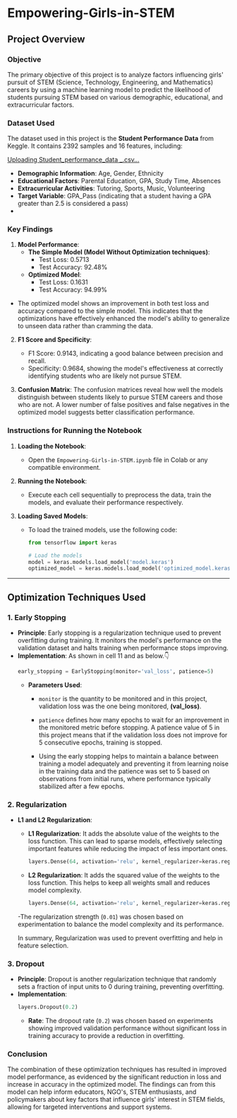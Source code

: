 # Empowering-Girls-in-STEM

## Project Overview

### Objective
The primary objective of this project is to analyze factors influencing girls' pursuit of STEM (Science, Technology, Engineering, and Mathematics) careers by using a machine learning model to predict the likelihood of students pursuing STEM based on various demographic, educational, and extracurricular factors.

### Dataset Used
The dataset used in this project is the **Student Performance Data** from Keggle. It contains 2392 samples and 16 features, including:

[Uploading Student_performance_data _.csv…]()


- **Demographic Information**: Age, Gender, Ethnicity
- **Educational Factors**: Parental Education, GPA, Study Time, Absences
- **Extracurricular Activities**: Tutoring, Sports, Music, Volunteering
- **Target Variable**: GPA_Pass (indicating that a student having a GPA greater than 2.5 is considered a pass)
- 

### Key Findings
1. **Model Performance**:
   - **The Simple Model (Model Without Optimization techniques)**: 
     - Test Loss: 0.5713
     - Test Accuracy: 92.48%
   - **Optimized Model**: 
     - Test Loss: 0.1631
     - Test Accuracy: 94.99%
- The optimized model shows an improvement in both test loss and accuracy compared to the simple model. This indicates that the optimizations have effectively enhanced the model's ability to generalize to unseen data rather than cramming the data.
   
2. **F1 Score and Specificity**:
   - F1 Score: 0.9143, indicating a good balance between precision and recall.
   - Specificity: 0.9684, showing the model's effectiveness at correctly identifying students who are likely not pursue STEM.

3. **Confusion Matrix**: The confusion matrices reveal how well the models distinguish between students likely to pursue STEM careers and those who are not. A lower number of false positives and false negatives in the optimized model suggests better classification performance.

### Instructions for Running the Notebook
1. **Loading the Notebook**:
   - Open the `Empowering-Girls-in-STEM.ipynb` file in Colab or any compatible environment.

2. **Running the Notebook**:
   - Execute each cell sequentially to preprocess the data, train the models, and evaluate their performance respectively.

3. **Loading Saved Models**:
   - To load the trained models, use the following code:
     ```python
     from tensorflow import keras

     # Load the models
     model = keras.models.load_model('model.keras')
     optimized_model = keras.models.load_model('optimized_model.keras')
     ```

---

## Optimization Techniques Used

### 1. Early Stopping
- **Principle**: Early stopping is a regularization technique used to prevent overfitting during training. It monitors the model's performance on the validation dataset and halts training when performance stops improving.
- **Implementation**: As shown in cell 11 and as below.👇
  ```python
  early_stopping = EarlyStopping(monitor='val_loss', patience=5)
  ```
  - **Parameters Used**:
    - `monitor` is the quantity to be monitored and in this project, validation loss was the one being monitored, **(val_loss)**.
    - `patience` defines how many epochs to wait for an improvement in the monitored metric before stopping. A patience value of 5 in this project means that if the validation loss does not improve for 5 consecutive epochs, training is stopped.
   
    - Using the early stopping helps to maintain a balance between training a model adequately and preventing it from learning noise in the training data and the patience was set to 5 based on observations from initial runs, where performance typically stabilized after a few epochs.

### 2. Regularization
- **L1 and L2 Regularization**:
  - **L1 Regularization**: It adds the absolute value of the weights to the loss function. This can lead to sparse models, effectively selecting important features while reducing the impact of less important ones.
    ```python
    layers.Dense(64, activation='relu', kernel_regularizer=keras.regularizers.l1(0.01))
    ```
  - **L2 Regularization**: It adds the squared value of the weights to the loss function. This helps to keep all weights small and reduces model complexity.
    ```python
    layers.Dense(64, activation='relu', kernel_regularizer=keras.regularizers.l2(0.01))
    ```
  -The regularization strength (`0.01`) was chosen based on experimentation to balance the model complexity and its performance.

  In summary, Regularization was used to prevent overfitting and help in feature selection.

### 3. Dropout
- **Principle**: Dropout is another regularization technique that randomly sets a fraction of input units to 0 during training, preventing overfitting.
- **Implementation**:
  ```python
  layers.Dropout(0.2)
  ```
  - **Rate**: The dropout rate (`0.2`) was chosen based on experiments showing improved validation performance without significant loss in training accuracy to provide a reduction in overfitting.

### Conclusion

The combination of these optimization techniques has resulted in improved model performance, as evidenced by the significant reduction in loss and increase in accuracy in the optimized model.
The findings can from this model can help inform educators, NGO's, STEM enthusiasts, and policymakers about key factors that influence girls' interest in STEM fields, allowing for targeted interventions and support systems.
